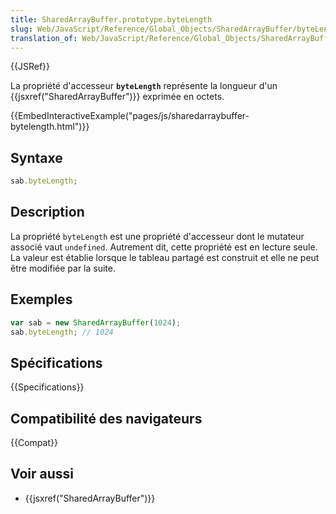 ```yaml
---
title: SharedArrayBuffer.prototype.byteLength
slug: Web/JavaScript/Reference/Global_Objects/SharedArrayBuffer/byteLength
translation_of: Web/JavaScript/Reference/Global_Objects/SharedArrayBuffer/byteLength
---
```


{{JSRef}}

La propriété d'accesseur **`byteLength`** représente la longueur d'un {{jsxref("SharedArrayBuffer")}} exprimée en octets.

{{EmbedInteractiveExample("pages/js/sharedarraybuffer-bytelength.html")}}

## Syntaxe

```js
sab.byteLength;
```

## Description

La propriété `byteLength` est une propriété d'accesseur dont le mutateur associé vaut `undefined`. Autrement dit, cette propriété est en lecture seule. La valeur est établie lorsque le tableau partagé est construit et elle ne peut être modifiée par la suite.

## Exemples

```js
var sab = new SharedArrayBuffer(1024);
sab.byteLength; // 1024
```

## Spécifications

{{Specifications}}

## Compatibilité des navigateurs

{{Compat}}

## Voir aussi

- {{jsxref("SharedArrayBuffer")}}
